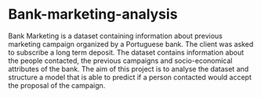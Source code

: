 # Bank-marketing-analysis

Bank Marketing is a dataset containing information about previous marketing campaign organized by a Portuguese bank. The client was asked to subscribe a long term deposit. The dataset contains information about the people contacted, the previous campaigns and socio-economical attributes of the bank. The aim of this project is to analyse the dataset and structure a model that is able to predict if a person contacted would accept the proposal of the campaign.
